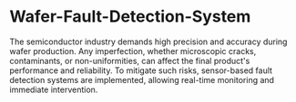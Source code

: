 # Wafer-Fault-Detection-System
The semiconductor industry demands high precision and accuracy during wafer production. Any imperfection, whether microscopic cracks, contaminants, or non-uniformities, can affect the final product's performance and reliability. To mitigate such risks, sensor-based fault detection systems are implemented, allowing real-time monitoring and immediate intervention.
